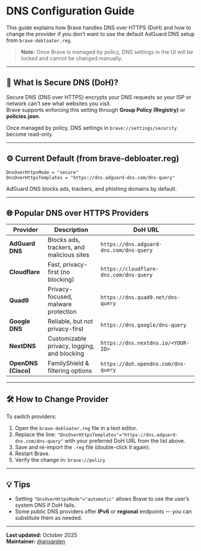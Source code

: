 # DNS Configuration Guide

This guide explains how Brave handles DNS over HTTPS (DoH) and how to change the provider if you don’t want to use the default AdGuard DNS setup from `brave-debloater.reg`.
> **Note:** Once Brave is managed by policy, DNS settings in the UI will be locked and cannot be changed manually.
---

## 🧠 What Is Secure DNS (DoH)?

Secure DNS (DNS over HTTPS) encrypts your DNS requests so your ISP or network can't see what websites you visit.  
Brave supports enforcing this setting through **Group Policy (Registry)** or **policies.json**.

Once managed by policy, DNS settings in `brave://settings/security` become read-only.

---

## ⚙️ Current Default (from brave-debloater.reg)

```
DnsOverHttpsMode = "secure"
DnsOverHttpsTemplates = "https://dns.adguard-dns.com/dns-query"
```

AdGuard DNS blocks ads, trackers, and phishing domains by default.

---

## 🌐 Popular DNS over HTTPS Providers

| Provider | Description | DoH URL |
|-----------|--------------|---------|
| **AdGuard DNS** | Blocks ads, trackers, and malicious sites | `https://dns.adguard-dns.com/dns-query` |
| **Cloudflare** | Fast, privacy-first (no blocking) | `https://cloudflare-dns.com/dns-query` |
| **Quad9** | Privacy-focused, malware protection | `https://dns.quad9.net/dns-query` |
| **Google DNS** | Reliable, but not privacy-first | `https://dns.google/dns-query` |
| **NextDNS** | Customizable privacy, logging, and blocking | `https://dns.nextdns.io/<YOUR-ID>` |
| **OpenDNS (Cisco)** | FamilyShield & filtering options | `https://doh.opendns.com/dns-query` |

---

## 🛠️ How to Change Provider

To switch providers:

1. Open the `brave-debloater.reg` file in a text editor.  
2. Replace the line: `"DnsOverHttpsTemplates"="https://dns.adguard-dns.com/dns-query"`
   with your preferred DoH URL from the list above.  
3. Save and re-import the `.reg` file (double-click it again).  
4. Restart Brave.  
5. Verify the change in: `brave://policy`

---

## 💡 Tips

- Setting `"DnsOverHttpsMode"="automatic"` allows Brave to use the user’s system DNS if DoH fails.  
- Some public DNS providers offer **IPv6** or **regional** endpoints — you can substitute them as needed.
  
---

**Last updated:** October 2025  
**Maintainer:** [@anxarden](https://github.com/anxarden)
